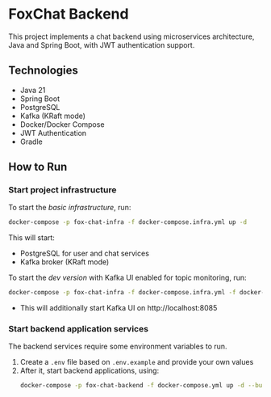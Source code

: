 # FoxChat Backend
This project implements a chat backend using microservices architecture, Java and Spring Boot, with JWT authentication support.  

## Technologies
- Java 21
- Spring Boot
- PostgreSQL
- Kafka (KRaft mode)
- Docker/Docker Compose
- JWT Authentication
- Gradle


## How to Run
### Start project infrastructure
To start the *basic infrastructure*, run:
```bash
docker-compose -p fox-chat-infra -f docker-compose.infra.yml up -d
```
This will start:
- PostgreSQL for user and chat services
- Kafka broker (KRaft mode)

To start the *dev version* with Kafka UI enabled for topic monitoring, run:
```bash
docker-compose -p fox-chat-infra -f docker-compose.infra.yml -f docker-compose.infra.dev.yml up -d 
```
- This will additionally start Kafka UI on http://localhost:8085

### Start backend application services
The backend services require some environment variables to run.
1. Create a `.env` file based on `.env.example` and provide your own values
2. After it, start backend applications, using:
    ```bash
    docker-compose -p fox-chat-backend -f docker-compose.yml up -d --build
    ```